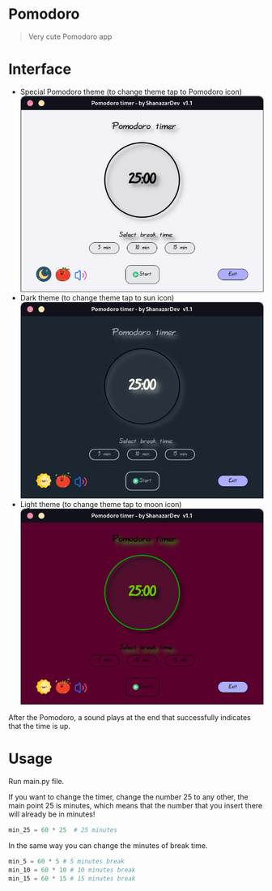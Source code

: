 # Pomodoro
> Very cute Pomodoro app

# Interface 
- Special Pomodoro theme (to change theme tap to Pomodoro icon)
![Pomodoro](/img/Light_theme.png)
- Dark theme (to change theme tap to sun icon)
![Pomodoro](/img/Dark_theme.png)
- Light theme (to change theme tap to moon icon)
![Pomodoro](/img/Pomodoro_theme.png)

After the Pomodoro, a sound plays at the end that successfully indicates that the time is up.



 # Usage
  
  Run main.py file. 
  
If you want to change the timer, change the number 25 to any other, the main point 25 is minutes, which means that the number that you insert there will already be in minutes!
  
```python
min_25 = 60 * 25  # 25 minutes 
```
In the same way you can change the minutes of break time.

```python
min_5 = 60 * 5 # 5 minutes break 
min_10 = 60 * 10 # 10 minutes break
min_15 = 60 * 15 # 15 minutes break
```
